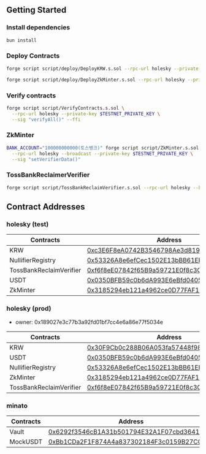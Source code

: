 
## Getting Started

### Install dependencies

```sh
bun install
```

### Deploy Contracts

```sh
forge script script/deploy/DeployKRW.s.sol --rpc-url holesky --private-key $TESTNET_PRIVATE_KEY --broadcast

forge script script/deploy/DeployZkMinter.s.sol --rpc-url holesky --private-key $TESTNET_PRIVATE_KEY --broadcast
```

### Verify contracts

```sh
forge script script/VerifyContracts.s.sol \
  --rpc-url holesky --private-key $TESTNET_PRIVATE_KEY \
  --sig "verifyAll()" --ffi
```

### ZkMinter

```sh
BANK_ACCOUNT="100000000000(토스뱅크)" forge script script/ZkMinter.s.sol \
  --rpc-url holesky --broadcast --private-key $TESTNET_PRIVATE_KEY \
  --sig "setVerifierData()"
```

### TossBankReclaimerVerifier

```sh
forge script script/TossBankReclaimVerifier.s.sol --rpc-url holesky --broadcast --private-key $TESTNET_PRIVATE_KEY --sig addProviderHash
```

## Contract Addresses

### holesky (test)

| Contracts                    | Address                                                                                                                  |
|------------------------------|--------------------------------------------------------------------------------------------------------------------------|
| KRW | [0xc3E6F8eA0742B3546798Ae3d81914B86fBd91bC1](https://holesky.etherscan.io/address/0xc3E6F8eA0742B3546798Ae3d81914B86fBd91bC1) |
| NullifierRegistry | [0x53326A8e6efCec1502E13bBB61EF125EB6207e73](https://holesky.etherscan.io/address/0x53326A8e6efCec1502E13bBB61EF125EB6207e73) |
| TossBankReclaimVerifier | [0xf6f8eE07842f65B9a59721E0f8c3C7B489b810A5](https://holesky.etherscan.io/address/0xf6f8eE07842f65B9a59721E0f8c3C7B489b810A5) |
| USDT | [0x0350BFB59c0b6dA993E6eBfd0405A7C59B97F253](https://holesky.etherscan.io/address/0x0350BFB59c0b6dA993E6eBfd0405A7C59B97F253) |
| ZkMinter | [0x3185294eb121a4962ce0D77FAF1D503Ae2127179](https://holesky.etherscan.io/address/0x3185294eb121a4962ce0D77FAF1D503Ae2127179) |

### holesky (prod)

- owner: 0x189027e3c77b3a92fd01bf7cc4e6a86e77f5034e

| Contracts               | Address                                                                                                                       |
|-------------------------|-------------------------------------------------------------------------------------------------------------------------------|
| KRW                     | [0x30F9Cb0c288B06A053fa57448f98bBaC8f1604ED](https://holesky.etherscan.io/address/0x30F9Cb0c288B06A053fa57448f98bBaC8f1604ED) |
| USDT                    | [0x0350BFB59c0b6dA993E6eBfd0405A7C59B97F253](https://holesky.etherscan.io/address/0x0350BFB59c0b6dA993E6eBfd0405A7C59B97F253) |
| NullifierRegistry       | [0x53326A8e6efCec1502E13bBB61EF125EB6207e73](https://holesky.etherscan.io/address/0x53326A8e6efCec1502E13bBB61EF125EB6207e73) |
| ZkMinter                | [0x3185294eb121a4962ce0D77FAF1D503Ae2127179](https://holesky.etherscan.io/address/0x3185294eb121a4962ce0D77FAF1D503Ae2127179) |
| TossBankReclaimVerifier | [0xf6f8eE07842f65B9a59721E0f8c3C7B489b810A5](https://holesky.etherscan.io/address/0xf6f8eE07842f65B9a59721E0f8c3C7B489b810A5) |

### minato

| Contracts              | Address                                                                                                                         |
|------------------------|---------------------------------------------------------------------------------------------------------------------------------|
| Vault                   | [0x6292f3546cB1A31b501794E32A1F07cbd3641c90](https://soneium-minato.blockscout.com/address/0x6292f3546cB1A31b501794E32A1F07cbd3641c90) |
| MockUSDT                   | [0xBb1CDa2F1F874A4a837302184F3c0159B27C0B41](https://soneium-minato.blockscout.com/address/0xBb1CDa2F1F874A4a837302184F3c0159B27C0B41) |
